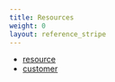 ```yaml
---
title: Resources
weight: 0
layout: reference_stripe
---
```


- [resource](/reference/stripe/resources/resource)
- [customer](/reference/stripe/resources/customer)
